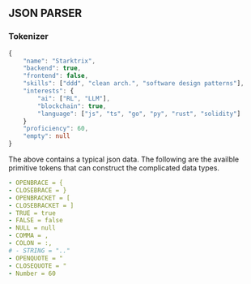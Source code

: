 ## JSON PARSER

### Tokenizer

```ts
{
    "name": "Starktrix",
    "backend": true,
    "frontend": false,
    "skills": ["ddd", "clean arch.", "software design patterns"],
    "interests": {
        "ai": ["RL", "LLM"],
        "blockchain": true,
        "language": ["js", "ts", "go", "py", "rust", "solidity"]
    }
    "proficiency": 60,
    "empty": null
}
```

The above contains a typical json data. The following are the availble primitive tokens that can construct the complicated data types.

```yml
- OPENBRACE = {
- CLOSEBRACE = }
- OPENBRACKET = [
- CLOSEBRACKET = ]
- TRUE = true
- FALSE = false
- NULL = null
- COMMA = ,
- COLON = :,
# - STRING = ".."
- OPENQUOTE = "
- CLOSEQUOTE = "
- Number = 60
```